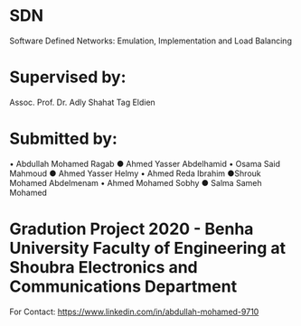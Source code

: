 # SDN
Software Defined Networks: Emulation, Implementation and Load Balancing 
# Supervised by:
Assoc. Prof. Dr. Adly Shahat Tag Eldien 
# Submitted by:
•	Abdullah Mohamed Ragab	● Ahmed Yasser Abdelhamid 
•	Osama Said Mahmoud		● Ahmed Yasser Helmy
•	Ahmed Reda Ibrahim		●Shrouk Mohamed Abdelmenam
•	Ahmed Mohamed Sobhy	● Salma Sameh Mohamed
# Gradution Project 2020 - Benha University Faculty of Engineering at Shoubra Electronics and Communications Department
For Contact:
https://www.linkedin.com/in/abdullah-mohamed-9710
